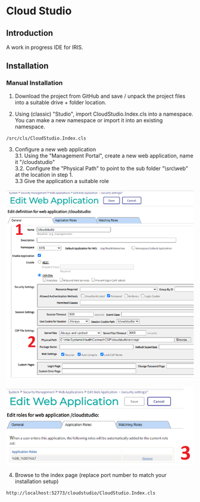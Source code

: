 # Cloud Studio

## Introduction

A work in progress IDE for IRIS.

## Installation

### Manual Installation

1. Download the project from GitHub and save / unpack the project files into a suitable drive + folder location.

2. Using (classic) "Studio", import CloudStudio.Index.cls into a namespace. You can make a new namespace or import it into an existing namespace.

```
/src/cls/CloudStudio.Index.cls
```

3. Configure a new web application  
  3.1. Using the "Management Portal", create a new web application, name it "/cloudstudio"  
  3.2. Configure the "Physical Path" to point to the sub folder "\src\web\" at the location in step 1.  
  3.3 Give the application a suitable role  


![Instal Instructions A](./readme/InstructionsA.png)


![Instal Instructions A](./readme/InstructionsB.png)


4. Browse to the index page (replace port number to match your installation setup)

```
http://localhost:52773/cloudstudio/CloudStudio.Index.cls
```

